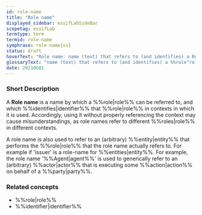 ```yaml
---
id: role-name
title: "Role name"
displayed_sidebar: essifLabSideBar
scopetag: essifLab
termtype: term
termid: role-name
symphrase: role-name{ss}
status: draft
hoverText: "Role name: name (text) that refers to (and identifies) a Role in a a specific context."
glossaryText: "name (text) that refers to (and identifies) a %%role^role%% in a specific context."
date: 20210601
---
```


### Short Description
A **Role name** is a name by which a %%role|role%% can be referred to, and which %%identifies|identifier%% that %%role|role%% in contexts in which it is used. Accordingly, using it without properly referencing the context may cause misunderstandings, as role names refer to different %%roles|role%% in different contexts.

A role name is also used to refer to an (arbitrary) %%entity|entity%% that performs the %%role|role%% that the role name actually refers to. For example if 'issuer' is a role-name for %%entities|entity%%. For example, the role name '%%Agent|agent%%' is used to generically refer to an (arbitrary) %%actor|actor%% that is executing some %%action|action%% on behalf of a %%party|party%%.

### Related concepts
- %%role|role%%
- %%identifier|identifier%%
